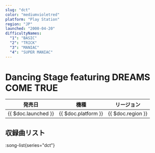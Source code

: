 ```yaml
---
slug: "dct"
color: "mediumvioletred"
platform: "Play Station"
region: "JP"
launched: "2000-04-20"
difficultyNames:
  "1": "BASIC"
  "2": "TRICK"
  "3": "MANIAC"
  "4": "SUPER MANIAC"
---
```


# Dancing Stage featuring DREAMS COME TRUE

|発売日|機種|リージョン|
|------|----|---------|
|{{ $doc.launched }}|{{ $doc.platform }}|{{ $doc.region }}|

## 収録曲リスト

:song-list{series="dct"}
